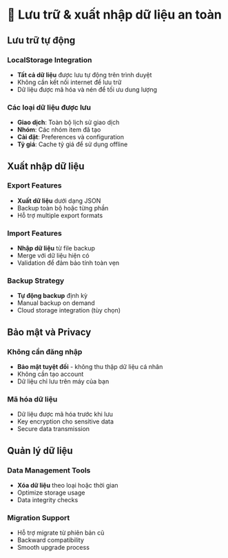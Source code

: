 # 💾 Lưu trữ & xuất nhập dữ liệu an toàn

## Lưu trữ tự động

### LocalStorage Integration
- **Tất cả dữ liệu** được lưu tự động trên trình duyệt
- Không cần kết nối internet để lưu trữ
- Dữ liệu được mã hóa và nén để tối ưu dung lượng

### Các loại dữ liệu được lưu
- **Giao dịch**: Toàn bộ lịch sử giao dịch
- **Nhóm**: Các nhóm item đã tạo
- **Cài đặt**: Preferences và configuration
- **Tỷ giá**: Cache tỷ giá để sử dụng offline

## Xuất nhập dữ liệu

### Export Features
- **Xuất dữ liệu** dưới dạng JSON
- Backup toàn bộ hoặc từng phần
- Hỗ trợ multiple export formats

### Import Features
- **Nhập dữ liệu** từ file backup
- Merge với dữ liệu hiện có
- Validation để đảm bảo tính toàn vẹn

### Backup Strategy
- **Tự động backup** định kỳ
- Manual backup on demand
- Cloud storage integration (tùy chọn)

## Bảo mật và Privacy

### Không cần đăng nhập
- **Bảo mật tuyệt đối** - không thu thập dữ liệu cá nhân
- Không cần tạo account
- Dữ liệu chỉ lưu trên máy của bạn

### Mã hóa dữ liệu
- Dữ liệu được mã hóa trước khi lưu
- Key encryption cho sensitive data
- Secure data transmission

## Quản lý dữ liệu

### Data Management Tools
- **Xóa dữ liệu** theo loại hoặc thời gian
- Optimize storage usage
- Data integrity checks

### Migration Support
- Hỗ trợ migrate từ phiên bản cũ
- Backward compatibility
- Smooth upgrade process 